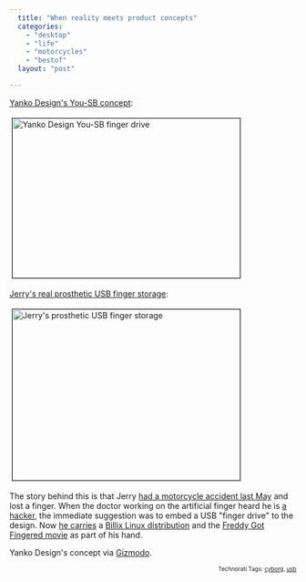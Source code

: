 ```yaml
---
  title: "When reality meets product concepts"
  categories: 
    - "desktop"
    - "life"
    - "motorcycles"
    - "bestof"
  layout: "post"

---
```

<p>
<a href="http://www.yankodesign.com/2009/03/06/finally-a-usb-body-implant-for-hardcore-transfer/">Yanko Design's You-SB concept</a>:
</p><p>
<img src="https://s3.eu-central-1.amazonaws.com/bergie-iki-fi/yanko-yousb.jpg" height="280" width="400" border="1" hspace="4" vspace="4" alt="Yanko Design You-SB finger drive" title="Yanko Design You-SB finger drive" /></p><p>
<a href="http://www.flickr.com/photos/jerry_jalava/2823985839/">Jerry's real prosthetic USB finger storage</a>:
</p><p>
<img src="https://s3.eu-central-1.amazonaws.com/bergie-iki-fi/jerry-finger-usb.jpg" height="300" width="400" border="1" hspace="4" vspace="4" alt="Jerry's prosthetic USB finger storage" title="Jerry's prosthetic USB finger storage" /></p><p>
The story behind this is that Jerry <a href="http://protoblogr.net/blog/view/lost_my_left_ring_finger_on_a_motorcycle_crash_with_deer.html">had a motorcycle accident last May</a> and lost a finger. When the doctor working on the artificial finger heard he is <a href="http://fsfe.org/">a hacker</a>, the immediate suggestion was to embed a USB "finger drive" to the design. Now <a href="http://www.yankodesign.com/2009/03/06/finally-a-usb-body-implant-for-hardcore-transfer/#comment-66214">he carries</a> a <a href="http://sourceforge.net/projects/billix">Billix Linux distribution</a> and the <a href="http://en.wikipedia.org/wiki/Freddy_Got_Fingered">Freddy Got Fingered movie</a> as part of his hand.
</p><p>
Yanko Design's concept via <a href="http://i.gizmodo.com/5166064/image-of-the-day-do-not-try-this-at-home">Gizmodo</a>.
</p>
<p style="text-align:right;font-size:10px;">Technorati Tags: <a href="http://www.technorati.com/tag/cyborg" rel="tag">cyborg</a>, <a href="http://www.technorati.com/tag/usb" rel="tag">usb</a></p>
